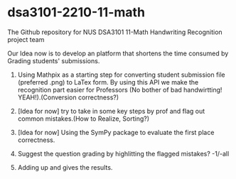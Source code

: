 # dsa3101-2210-11-math
The Github repository for NUS DSA3101 11-Math Handwriting Recognition project team

Our Idea now is to develop an platform that shortens the time consumed by Grading students' submissions.

1. Using Mathpix as a starting step for converting student submission file (preferred .png) to LaTex form. By using this API we make the recognition part easier for Professors (No bother of bad handwirtting! YEAH!).(Conversion correctness?)

2. [Idea for now] try to take in some key steps by prof and flag out common mistakes.(How to Realize, Sorting?)

3. [Idea for now] Using the SymPy package to evaluate the first place correctness.

4. Suggest the question grading by highlitting the flagged mistakes? -1/-all

5. Adding up and gives the results.
